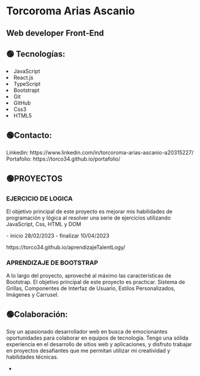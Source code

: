 <!DOCTYPE html>
<html lang="en">
<head>
    <meta charset="UTF-8">
    <meta http-equiv="X-UA-Compatible" content="IE=edge">
    <meta name="viewport" content="width=device-width, initial-scale=1.0">
</head>
<body>
    <div align="">
        <h1 > Torcoroma Arias Ascanio</h1>
        <h2>Web developer Front-End</h2>
        <h2>🟢 Tecnologías:</h2>
        <li>JavaScript</li>
        <li> React.js</li>
        <li>TypeScript</li>
        <li>Bootstrapt</li>
         <li>Git</li>
        <li>GitHub</li>
        <li>Css3</li>
        <li>HTML5</li>
        <h2> 🟢Contacto: </h2> 
       <p>Linkedin: https://www.linkedin.com/in/torcoroma-arias-ascanio-a20315227/ <br>
           Portafolio: https://torco34.github.io/portafolio/
       </p> 
        <h2> 🟢PROYECTOS</h2>
         <h3> EJERCICIO DE LOGICA </h3> 
        <p>El objetivo principal de este proyecto es mejorar mis habilidades de   programación y lógica al resolver una serie de ejercicios utilizando JavaScript, Css, HTML y DOM 
        </p>  
         <span> -  inicio 28/02/2023 - finalizar 10/04/2023 </span>
       <p>https://torco34.github.io/aprendizajeTalentLogy/</p>
           <h3> APRENDIZAJE DE BOOTSTRAP </h3> 
        <p>A lo largo del proyecto, aproveché al máximo las características de Bootstrap. El objetivo principal de este proyecto es practicar.
Sistema de Grillas, Componentes de Interfaz de Usuario, Estilos Personalizados, Imágenes y Carrusel.</p> 
       <h2> 🟢Colaboración: </h2> 
       <p>Soy un apasionado desarrollador web en busca de emocionantes oportunidades para colaborar en equipos de tecnología. Tengo una sólida experiencia en el desarrollo de sitios web y aplicaciones, 
         y disfruto trabajar en proyectos desafiantes que me permitan utilizar mi creatividad y habilidades técnicas.</p> 

-
</div>
</body>
</html>


